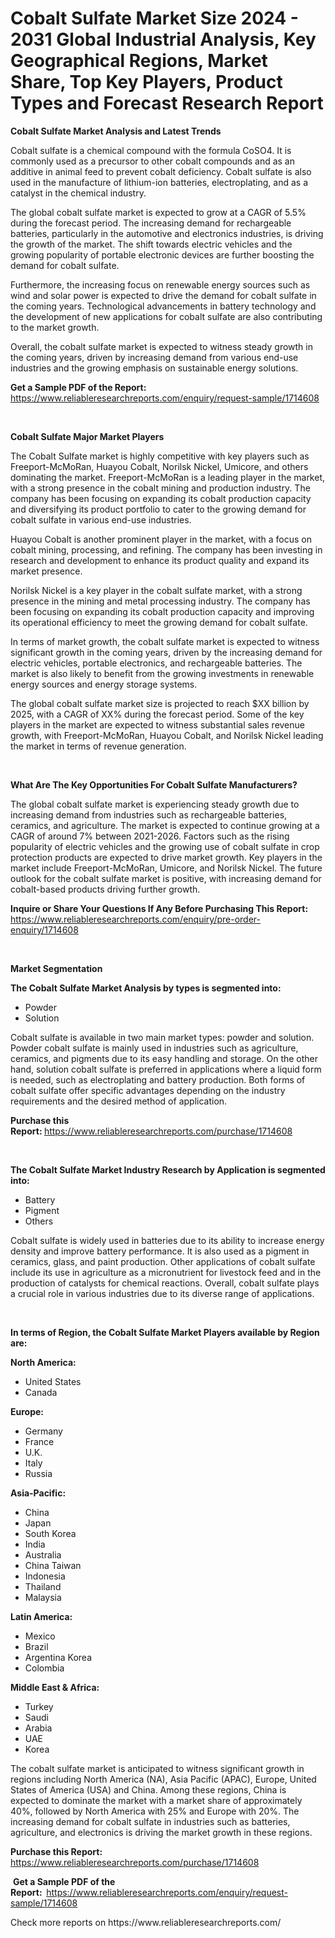 <p><h1>Cobalt Sulfate Market Size 2024 - 2031 Global Industrial Analysis, Key Geographical Regions, Market Share, Top Key Players, Product Types and Forecast Research Report</h1></p><p><strong>Cobalt Sulfate Market Analysis and Latest Trends</strong></p>
<p><p>Cobalt sulfate is a chemical compound with the formula CoSO4. It is commonly used as a precursor to other cobalt compounds and as an additive in animal feed to prevent cobalt deficiency. Cobalt sulfate is also used in the manufacture of lithium-ion batteries, electroplating, and as a catalyst in the chemical industry.</p><p>The global cobalt sulfate market is expected to grow at a CAGR of 5.5% during the forecast period. The increasing demand for rechargeable batteries, particularly in the automotive and electronics industries, is driving the growth of the market. The shift towards electric vehicles and the growing popularity of portable electronic devices are further boosting the demand for cobalt sulfate.</p><p>Furthermore, the increasing focus on renewable energy sources such as wind and solar power is expected to drive the demand for cobalt sulfate in the coming years. Technological advancements in battery technology and the development of new applications for cobalt sulfate are also contributing to the market growth.</p><p>Overall, the cobalt sulfate market is expected to witness steady growth in the coming years, driven by increasing demand from various end-use industries and the growing emphasis on sustainable energy solutions.</p></p>
<p><strong>Get a Sample PDF of the Report:&nbsp;</strong> <a href="https://www.reliableresearchreports.com/enquiry/request-sample/1714608">https://www.reliableresearchreports.com/enquiry/request-sample/1714608</a></p>
<p>&nbsp;</p>
<p><strong>Cobalt Sulfate Major Market Players</strong></p>
<p><p>The Cobalt Sulfate market is highly competitive with key players such as Freeport-McMoRan, Huayou Cobalt, Norilsk Nickel, Umicore, and others dominating the market. Freeport-McMoRan is a leading player in the market, with a strong presence in the cobalt mining and production industry. The company has been focusing on expanding its cobalt production capacity and diversifying its product portfolio to cater to the growing demand for cobalt sulfate in various end-use industries. </p><p>Huayou Cobalt is another prominent player in the market, with a focus on cobalt mining, processing, and refining. The company has been investing in research and development to enhance its product quality and expand its market presence. </p><p>Norilsk Nickel is a key player in the cobalt sulfate market, with a strong presence in the mining and metal processing industry. The company has been focusing on expanding its cobalt production capacity and improving its operational efficiency to meet the growing demand for cobalt sulfate. </p><p>In terms of market growth, the cobalt sulfate market is expected to witness significant growth in the coming years, driven by the increasing demand for electric vehicles, portable electronics, and rechargeable batteries. The market is also likely to benefit from the growing investments in renewable energy sources and energy storage systems.</p><p>The global cobalt sulfate market size is projected to reach $XX billion by 2025, with a CAGR of XX% during the forecast period. Some of the key players in the market are expected to witness substantial sales revenue growth, with Freeport-McMoRan, Huayou Cobalt, and Norilsk Nickel leading the market in terms of revenue generation.</p></p>
<p>&nbsp;</p>
<p><strong>What Are The Key Opportunities For Cobalt Sulfate Manufacturers?</strong></p>
<p><p>The global cobalt sulfate market is experiencing steady growth due to increasing demand from industries such as rechargeable batteries, ceramics, and agriculture. The market is expected to continue growing at a CAGR of around 7% between 2021-2026. Factors such as the rising popularity of electric vehicles and the growing use of cobalt sulfate in crop protection products are expected to drive market growth. Key players in the market include Freeport-McMoRan, Umicore, and Norilsk Nickel. The future outlook for the cobalt sulfate market is positive, with increasing demand for cobalt-based products driving further growth.</p></p>
<p><strong>Inquire or Share Your Questions If Any Before Purchasing This Report:</strong> <a href="https://www.reliableresearchreports.com/enquiry/pre-order-enquiry/1714608">https://www.reliableresearchreports.com/enquiry/pre-order-enquiry/1714608</a></p>
<p>&nbsp;</p>
<p><strong>Market Segmentation</strong></p>
<p><strong>The Cobalt Sulfate Market Analysis by types is segmented into:</strong></p>
<p><ul><li>Powder</li><li>Solution</li></ul></p>
<p><p>Cobalt sulfate is available in two main market types: powder and solution. Powder cobalt sulfate is mainly used in industries such as agriculture, ceramics, and pigments due to its easy handling and storage. On the other hand, solution cobalt sulfate is preferred in applications where a liquid form is needed, such as electroplating and battery production. Both forms of cobalt sulfate offer specific advantages depending on the industry requirements and the desired method of application.</p></p>
<p><strong>Purchase this Report:&nbsp;</strong><a href="https://www.reliableresearchreports.com/purchase/1714608">https://www.reliableresearchreports.com/purchase/1714608</a></p>
<p>&nbsp;</p>
<p><strong>The Cobalt Sulfate Market Industry Research by Application is segmented into:</strong></p>
<p><ul><li>Battery</li><li>Pigment</li><li>Others</li></ul></p>
<p><p>Cobalt sulfate is widely used in batteries due to its ability to increase energy density and improve battery performance. It is also used as a pigment in ceramics, glass, and paint production. Other applications of cobalt sulfate include its use in agriculture as a micronutrient for livestock feed and in the production of catalysts for chemical reactions. Overall, cobalt sulfate plays a crucial role in various industries due to its diverse range of applications.</p></p>
<p>&nbsp;</p>
<p><strong>In terms of Region, the Cobalt Sulfate Market Players available by Region are:</strong></p>
<p>
    <p> <strong> North America: </strong>
        <ul>
            <li>United States</li>
            <li>Canada</li>
        </ul>
        </p> 
    <p> <strong> Europe: </strong>
        <ul>
            <li>Germany</li>
            <li>France</li>
            <li>U.K.</li>
            <li>Italy</li>
            <li>Russia</li>
        </ul>
        </p> 
    <p> <strong> Asia-Pacific: </strong>
        <ul>
            <li>China</li>
            <li>Japan</li>
            <li>South Korea</li>
            <li>India</li>
            <li>Australia</li>
            <li>China Taiwan</li>
            <li>Indonesia</li>
            <li>Thailand</li>
            <li>Malaysia</li>
        </ul>
        </p> 
    <p> <strong> Latin America: </strong>
        <ul>
            <li>Mexico</li>
            <li>Brazil</li>
            <li>Argentina Korea</li>
            <li>Colombia</li>
        </ul>
        </p> 
    <p> <strong> Middle East & Africa: </strong>
        <ul>
            <li>Turkey</li>
            <li>Saudi</li>
            <li>Arabia</li>
            <li>UAE</li>
            <li>Korea</li>
        </ul>
    </p>
    </p>
<p><p>The cobalt sulfate market is anticipated to witness significant growth in regions including North America (NA), Asia Pacific (APAC), Europe, United States of America (USA) and China. Among these regions, China is expected to dominate the market with a market share of approximately 40%, followed by North America with 25% and Europe with 20%. The increasing demand for cobalt sulfate in industries such as batteries, agriculture, and electronics is driving the market growth in these regions.</p></p>
<p><strong>Purchase this Report: </strong><a href="https://www.reliableresearchreports.com/purchase/1714608">https://www.reliableresearchreports.com/purchase/1714608</a></p>
<p>&nbsp;<strong>Get a Sample PDF of the Report:&nbsp;&nbsp;</strong><a href="https://www.reliableresearchreports.com/enquiry/request-sample/1714608">https://www.reliableresearchreports.com/enquiry/request-sample/1714608</a></p>
<p><strong></strong></p>
<p>Check more reports on https://www.reliableresearchreports.com/</p>